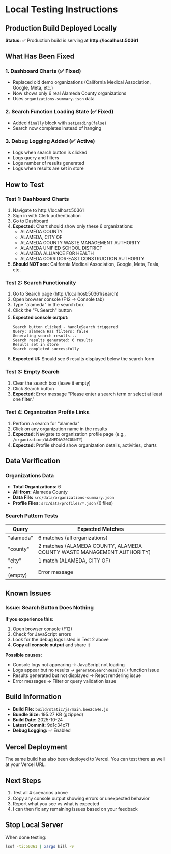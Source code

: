 # Local Testing Instructions

## Production Build Deployed Locally

**Status:** ✅ Production build is serving at **http://localhost:50361**

## What Has Been Fixed

### 1. Dashboard Charts (✅ Fixed)
- Replaced old demo organizations (California Medical Association, Google, Meta, etc.)
- Now shows only 6 real Alameda County organizations
- Uses `organizations-summary.json` data

### 2. Search Function Loading State (✅ Fixed)
- Added `finally` block with `setLoading(false)`
- Search now completes instead of hanging

### 3. Debug Logging Added (✅ Active)
- Logs when search button is clicked
- Logs query and filters
- Logs number of results generated
- Logs when results are set in store

## How to Test

### Test 1: Dashboard Charts
1. Navigate to http://localhost:50361
2. Sign in with Clerk authentication
3. Go to Dashboard
4. **Expected:** Chart should show only these 6 organizations:
   - ALAMEDA COUNTY
   - ALAMEDA, CITY OF
   - ALAMEDA COUNTY WASTE MANAGEMENT AUTHORITY
   - ALAMEDA UNIFIED SCHOOL DISTRICT
   - ALAMEDA ALLIANCE FOR HEALTH
   - ALAMEDA CORRIDOR-EAST CONSTRUCTION AUTHORITY
5. **Should NOT see:** California Medical Association, Google, Meta, Tesla, etc.

### Test 2: Search Functionality
1. Go to Search page (http://localhost:50361/search)
2. Open browser console (F12 → Console tab)
3. Type "alameda" in the search box
4. Click the "🔍 Search" button
5. **Expected console output:**
   ```
   Search button clicked - handleSearch triggered
   Query: alameda Has filters: false
   Generating search results...
   Search results generated: 6 results
   Results set in store
   Search completed successfully
   ```
6. **Expected UI:** Should see 6 results displayed below the search form

### Test 3: Empty Search
1. Clear the search box (leave it empty)
2. Click Search button
3. **Expected:** Error message "Please enter a search term or select at least one filter."

### Test 4: Organization Profile Links
1. Perform a search for "alameda"
2. Click on any organization name in the results
3. **Expected:** Navigate to organization profile page (e.g., `/organization/ALAMEDA%20COUNTY`)
4. **Expected:** Profile should show organization details, activities, charts

## Data Verification

### Organizations Data
- **Total Organizations:** 6
- **All from:** Alameda County
- **Data File:** `src/data/organizations-summary.json`
- **Profile Files:** `src/data/profiles/*.json` (6 files)

### Search Pattern Tests
| Query | Expected Matches |
|-------|-----------------|
| "alameda" | 6 matches (all organizations) |
| "county" | 2 matches (ALAMEDA COUNTY, ALAMEDA COUNTY WASTE MANAGEMENT AUTHORITY) |
| "city" | 1 match (ALAMEDA, CITY OF) |
| "" (empty) | Error message |

## Known Issues

### Issue: Search Button Does Nothing
**If you experience this:**
1. Open browser console (F12)
2. Check for JavaScript errors
3. Look for the debug logs listed in Test 2 above
4. **Copy all console output** and share it

**Possible causes:**
- Console logs not appearing → JavaScript not loading
- Logs appear but no results → `generateSearchResults()` function issue
- Results generated but not displayed → React rendering issue
- Error messages → Filter or query validation issue

## Build Information

- **Build File:** `build/static/js/main.bee2ca4e.js`
- **Bundle Size:** 195.27 KB (gzipped)
- **Build Date:** 2025-10-24
- **Latest Commit:** 9d1c34c7f
- **Debug Logging:** ✅ Enabled

## Vercel Deployment

The same build has also been deployed to Vercel. You can test there as well at your Vercel URL.

## Next Steps

1. Test all 4 scenarios above
2. Copy any console output showing errors or unexpected behavior
3. Report what you see vs what is expected
4. I can then fix any remaining issues based on your feedback

## Stop Local Server

When done testing:
```bash
lsof -ti:50361 | xargs kill -9
```
